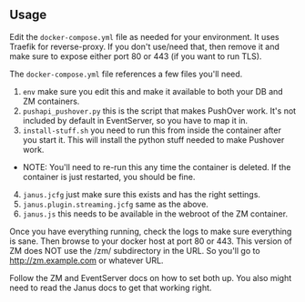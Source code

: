 ## Usage

Edit the `docker-compose.yml` file as needed for your environment.
It uses Traefik for reverse-proxy. If you don't use/need that, then remove it and make sure to expose either port 80 or 443 (if you want to run TLS).

The `docker-compose.yml` file references a few files you'll need.
1. `env` make sure you edit this and make it available to both your DB and ZM containers.
2. `pushapi_pushover.py` this is the script that makes PushOver work. It's not included by default in EventServer, so you have to map it in.
3. `install-stuff.sh` you need to run this from inside the container after you start it. This will install the python stuff needed to make Pushover work.
 - NOTE: You'll need to re-run this any time the container is deleted. If the container is just restarted, you should be fine.
4. `janus.jcfg` just make sure this exists and has the right settings.
5. `janus.plugin.streaming.jcfg` same as the above.
6. `janus.js` this needs to be available in the webroot of the ZM container.

Once you have everything running, check the logs to make sure everything is sane.
Then browse to your docker host at port 80 or 443. This version of ZM does NOT use the /zm/ subdirectory in the URL. So you'll go to http://zm.example.com or whatever URL.

Follow the ZM and EventServer docs on how to set both up.
You also might need to read the Janus docs to get that working right.
